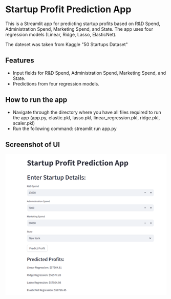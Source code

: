 # Startup Profit Prediction App

This is a Streamlit app for predicting startup profits based on R&D Spend, Administration Spend, Marketing Spend, and State. The app uses four regression models (Linear, Ridge, Lasso, ElasticNet).

The dateset was taken from Kaggle "50 Startups Dataset"

## Features
- Input fields for R&D Spend, Administration Spend, Marketing Spend, and State.
- Predictions from four regression models.

## How to run the app
- Navigate through the directory where you have all files required to run the app (app.py, elastic.pkl, lasso.pkl, linear_regression.pkl, ridge.pkl, scaler.pkl)
- Run the following command: streamlit run app.py

## Screenshot of UI
![alt text](image.png)
